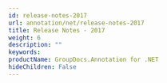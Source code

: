 ```yaml
---
id: release-notes-2017
url: annotation/net/release-notes-2017
title: Release Notes - 2017
weight: 6
description: ""
keywords: 
productName: GroupDocs.Annotation for .NET
hideChildren: False
---
```

